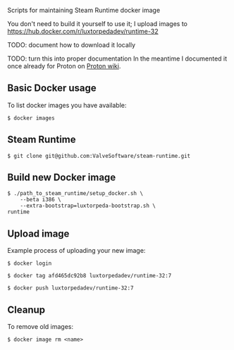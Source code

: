 Scripts for maintaining Steam Runtime docker image

You don't need to build it yourself to use it; I upload images to
https://hub.docker.com/r/luxtorpedadev/runtime-32

TODO: document how to download it locally

TODO: turn this into proper documentation
In the meantime I documented it once already for Proton on
[Proton wiki](https://github.com/ValveSoftware/Proton/wiki/Build-instructions-(Fedora)).


## Basic Docker usage

To list docker images you have available:

    $ docker images

## Steam Runtime

    $ git clone git@github.com:ValveSoftware/steam-runtime.git

## Build new Docker image

    $ ./path_to_steam_runtime/setup_docker.sh \
        --beta i386 \
        --extra-bootstrap=luxtorpeda-bootstrap.sh \
	runtime

## Upload image

Example process of uploading your new image:

    $ docker login

    $ docker tag afd465dc92b8 luxtorpedadev/runtime-32:7

    $ docker push luxtorpedadev/runtime-32:7


## Cleanup

To remove old images:

    $ docker image rm <name>
